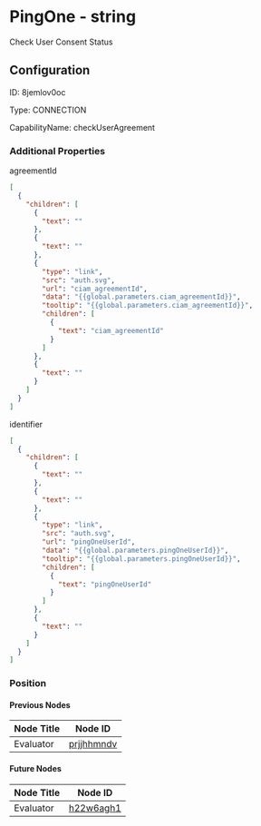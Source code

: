 # PingOne - string 
Check User Consent Status
## Configuration
ID:  8jemlov0oc

Type: CONNECTION 

CapabilityName: checkUserAgreement






### Additional Properties
agreementId
```json 
[
  {
    "children": [
      {
        "text": ""
      },
      {
        "text": ""
      },
      {
        "type": "link",
        "src": "auth.svg",
        "url": "ciam_agreementId",
        "data": "{{global.parameters.ciam_agreementId}}",
        "tooltip": "{{global.parameters.ciam_agreementId}}",
        "children": [
          {
            "text": "ciam_agreementId"
          }
        ]
      },
      {
        "text": ""
      }
    ]
  }
]
```


identifier
```json 
[
  {
    "children": [
      {
        "text": ""
      },
      {
        "text": ""
      },
      {
        "type": "link",
        "src": "auth.svg",
        "url": "pingOneUserId",
        "data": "{{global.parameters.pingOneUserId}}",
        "tooltip": "{{global.parameters.pingOneUserId}}",
        "children": [
          {
            "text": "pingOneUserId"
          }
        ]
      },
      {
        "text": ""
      }
    ]
  }
]
```





### Position

#### Previous Nodes
| Node Title | Node ID |
| :------------- | ------------ |
| Evaluator | [prjjhhmndv](./prjjhhmndv.md) | 
 
 #### Future Nodes
| Node Title | Node ID |
| :------------- | ------------ |
| Evaluator |[h22w6agh1](./h22w6agh1.md) | 